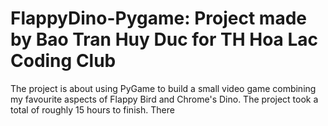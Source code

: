 # FlappyDino-Pygame: Project made by Bao Tran Huy Duc for TH Hoa Lac Coding Club
The project is about using PyGame to build a small video game combining my favourite aspects of Flappy Bird and Chrome's Dino.
The project took a total of roughly 15 hours to finish.
There
